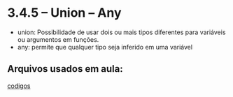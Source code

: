 # 3.4.5 – Union – Any
- union: Possibilidade de usar dois ou mais tipos diferentes para variáveis ou argumentos em funções.
- any: permite que qualquer tipo seja inferido em uma variável



## Arquivos usados em aula:

[codigos](/typescript/codigos)